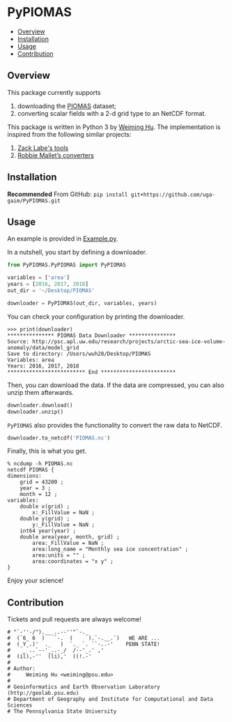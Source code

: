 # PyPIOMAS

<!-- vim-markdown-toc GFM -->

* [Overview](#overview)
* [Installation](#installation)
* [Usage](#usage)
* [Contribution](#contribution)

<!-- vim-markdown-toc -->

## Overview

This package currently supports

1. downloading the [PIOMAS](http://psc.apl.uw.edu/research/projects/arctic-sea-ice-volume-anomaly/data/model_grid) dataset;
2. converting scalar fields with a 2-d grid type to an NetCDF format.

This package is written in Python 3 by [Weiming Hu](https://weiming-hu.github.io/). The implementation is inspired from the following similar projects:

1. [Zack Labe's tools](https://github.com/zmlabe/IceVarFigs/tree/master/Scripts/SeaIce)
2. [Robbie Mallet’s converters](https://github.com/robbiemallett/piomas_bin_reader)

## Installation

**Recommended** From GitHub: `pip install git+https://github.com/uga-gaim/PyPIOMAS.git`

## Usage

An example is provided in [Example.py](https://github.com/uga-gaim/PyPIOMAS/blob/main/Example.py).

In a nutshell, you start by defining a downloader.

```python
from PyPIOMAS.PyPIOMAS import PyPIOMAS

variables = ['area']
years = [2016, 2017, 2018]
out_dir = '~/Desktop/PIOMAS'

downloader = PyPIOMAS(out_dir, variables, years)
```

You can check your configuration by printing the downloader.

```shell
>>> print(downloader)
*************** PIOMAS Data Downloader ***************
Source: http://psc.apl.uw.edu/research/projects/arctic-sea-ice-volume-anomaly/data/model_grid
Save to directory: /Users/wuh20/Desktop/PIOMAS
Variables: area
Years: 2016, 2017, 2018
************************* End ************************
```

Then, you can download the data. If the data are compressed, you can also unzip them afterwards.

```python
downloader.download()
downloader.unzip()
```

`PyPIOMAS` also provides the functionality to convert the raw data to NetCDF.

```python
downloader.to_netcdf('PIOMAS.nc')
```

Finally, this is what you get.

```shell
% ncdump -h PIOMAS.nc 
netcdf PIOMAS {
dimensions:
	grid = 43200 ;
	year = 3 ;
	month = 12 ;
variables:
	double x(grid) ;
		x:_FillValue = NaN ;
	double y(grid) ;
		y:_FillValue = NaN ;
	int64 year(year) ;
	double area(year, month, grid) ;
		area:_FillValue = NaN ;
		area:long_name = "Monthly sea ice concentration" ;
		area:units = "" ;
		area:coordinates = "x y" ;
}
```

Enjoy your science!

## Contribution

Tickets and pull requests are always welcome!

```
# "`-''-/").___..--''"`-._
#  (`6_ 6  )   `-.  (     ).`-.__.`)   WE ARE ...
#  (_Y_.)'  ._   )  `._ `. ``-..-'    PENN STATE!
#    _ ..`--'_..-_/  /--'_.' ,'
#  (il),-''  (li),'  ((!.-'
# 
# Author: 
#     Weiming Hu <weiming@psu.edu>
#
# Geoinformatics and Earth Observation Laboratory (http://geolab.psu.edu)
# Department of Geography and Institute for Computational and Data Sciences
# The Pennsylvania State University
```

